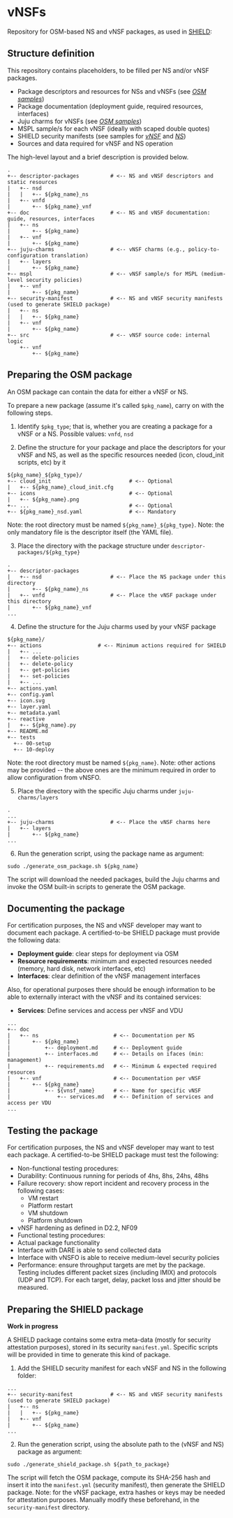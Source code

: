 # vNSFs

Repository for OSM-based NS and vNSF packages, as used in [SHIELD](https://www.shield-h2020.eu):

## Structure definition

This repository contains placeholders, to be filled per NS and/or vNSF packages.

* Package descriptors and resources for NSs and vNSFs (see [*OSM samples*](https://osm.etsi.org/gitweb/?p=osm/devops.git;a=tree;f=descriptor-packages))
* Package documentation (deployment guide, required resources, interfaces)
* Juju charms for vNSFs (see [*OSM samples*](https://osm.etsi.org/gitweb/?p=osm/devops.git;a=tree;f=juju-charms))
* MSPL sample/s for each vNSF (ideally with scaped double quotes)
* SHIELD security manifests (see samples for [*vNSF*](https://github.com/shield-h2020/store/blob/master/docs/vnsf/packaging.md#datamodel) and [*NS*](https://github.com/shield-h2020/store/blob/master/docs/ns/packaging.md#security-manifest-manifestyaml))
* Sources and data required for vNSF and NS operation

The high-level layout and a brief description is provided below.

```
.
+-- descriptor-packages          # <-- NS and vNSF descriptors and static resources
|   +-- nsd
|   |   +-- ${pkg_name}_ns
|   +-- vnfd
|       +-- ${pkg_name}_vnf
+-- doc                          # <-- NS and vNSF documentation: guide, resources, interfaces
|   +-- ns
|       +-- ${pkg_name}
|   +-- vnf
|       +-- ${pkg_name}
+-- juju-charms                  # <-- vNSF charms (e.g., policy-to-configuration translation)
|   +-- layers
|       +-- ${pkg_name}
+-- mspl                         # <-- vNSF sample/s for MSPL (medium-level security policies)
|   +-- vnf
|       +-- ${pkg_name}
+-- security-manifest            # <-- NS and vNSF security manifests (used to generate SHIELD package)
|   +-- ns
|   |   +-- ${pkg_name}
|   +-- vnf
|       +-- ${pkg_name}
+-- src                          # <-- vNSF source code: internal logic
    +-- vnf
        +-- ${pkg_name}
```

## Preparing the OSM package

An OSM package can contain the data for either a vNSF or NS.

To prepare a new package (assume it's called `$pkg_name`), carry on with the following steps.

1. Identify `$pkg_type`; that is, whether you are creating a package for a vNSF or a NS. Possible values: `vnfd`, `nsd`

2. Define the structure for your package and place the descriptors for your vNSF and NS, as well as the specific resources needed (icon, cloud_init scripts, etc) by it

  ```
${pkg_name}_${pkg_type}/
+-- cloud_init                         # <-- Optional
|   +-- ${pkg_name}_cloud_init.cfg
+-- icons                              # <-- Optional
|   +-- ${pkg_name}.png
+-- ...                                # <-- Optional
+-- ${pkg_name}_nsd.yaml               # <-- Mandatory
```

  Note: the root directory must be named `${pkg_name}_${pkg_type}`.
  Note: the only mandatory file is the descriptor itself (the YAML file).

3. Place the directory with the package structure under `descriptor-packages/${pkg_type}`

  ```
.
+-- descriptor-packages
|   +-- nsd                      # <-- Place the NS package under this directory
|       +-- ${pkg_name}_ns
|   +-- vnfd                     # <-- Place the vNSF package under this directory
|       +-- ${pkg_name}_vnf
...
```

4. Define the structure for the Juju charms used by your vNSF package

  ```
${pkg_name}/
+-- actions                  # <-- Minimum actions required for SHIELD
|   +-- ...
|   +-- delete-policies
|   +-- delete-policy
|   +-- get-policies
|   +-- set-policies
|   +-- ...
+-- actions.yaml
+-- config.yaml
+-- icon.svg
+-- layer.yaml
+-- metadata.yaml
+-- reactive
|   +-- ${pkg_name}.py
+-- README.md
+-- tests
    +-- 00-setup
    +-- 10-deploy
```

  Note: the root directory must be named `${pkg_name}`.
  Note: other actions may be provided -- the above ones are the minimum required in order to allow configuration from vNSFO.

5. Place the directory with the specific Juju charms under `juju-charms/layers`

  ```
.
...
+-- juju-charms                  # <-- Place the vNSF charms here
|   +-- layers
|       +-- ${pkg_name}
...
```

6. Run the generation script, using the package name as argument:

  ```
sudo ./generate_osm_package.sh ${pkg_name}
```

  The script will download the needed packages, build the Juju charms and invoke the OSM built-in scripts to generate the OSM package.

## Documenting the package

For certification purposes, the NS and vNSF developer may want to document each package. A certified-to-be SHIELD package must provide the following data:

* **Deployment guide**: clear steps for deployment via OSM
* **Resource requirements**: minimum and expected resources needed (memory, hard disk, network interfaces, etc)
* **Interfaces**: clear definition of the vNSF management interfaces

Also, for operational purposes there should be enough information to be able to externally interact with the vNSF and its contained services:

* **Services**: Define services and access per vNSF and VDU

```
...
+-- doc
|   +-- ns                        # <-- Documentation per NS
|       +-- ${pkg_name}
|           +-- deployment.md     # <-- Deployment guide
|           +-- interfaces.md     # <-- Details on ifaces (min: management)
|           +-- requirements.md   # <-- Minimum & expected required resources
|   +-- vnf                       # <-- Documentation per vNSF
|       +-- ${pkg_name}
|           +-- ${vnsf_name}      # <-- Name for specific vNSF
|               +-- services.md   # <-- Definition of services and access per VDU
...
```

## Testing the package

For certification purposes, the NS and vNSF developer may want to test each package. A certified-to-be SHIELD package must test the following:

* Non-functional testing procedures:
 * Durability: Continuous running for periods of 4hs, 8hs, 24hs, 48hs
 * Failure recovery: show report incident and recovery process in the following cases:
   * VM restart
   * Platform restart
   * VM shutdown
   * Platform shutdown
 * vNSF hardening as defined in D2.2, NF09
* Functional testing procedures:
 * Actual package functionality
 * Interface with DARE is able to send collected data
 * Interface with vNSFO is able to receive medium-level security policies
 * Performance: ensure throughput targets are met by the package. Testing includes different packet sizes (including IMIX) and protocols (UDP and TCP). For each target, delay, packet loss and jitter should be measured.

## Preparing the SHIELD package

**Work in progress**

A SHIELD package contains some extra meta-data (mostly for security attestation purposes), stored in its security `manifest.yml`.
Specific scripts will be provided in time to generate this kind of package.

1. Add the SHIELD security manifest for each vNSF and NS in the following folder:

  ```
  ...
  +-- security-manifest            # <-- NS and vNSF security manifests (used to generate SHIELD package)
  |   +-- ns
  |   |   +-- ${pkg_name}
  |   +-- vnf
  |       +-- ${pkg_name}
  ...
  ```

2. Run the generation script, using the absolute path to the (vNSF and NS) package as argument:

  ```
  sudo ./generate_shield_package.sh ${path_to_package}
  ```

  The script will fetch the OSM package, compute its SHA-256 hash and insert it into the `manifest.yml` (security manifest), then generate the SHIELD package.
  Note: for the vNSF package, extra hashes or keys may be needed for attestation purposes. Manually modify these beforehand, in the `security-manifest` directory.

